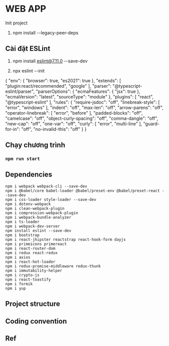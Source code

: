 # WEB APP
Init project
1. npm install --legacy-peer-deps

## Cài đặt ESLint
1. npm install eslint@7.11.0 --save-dev

2. npx eslint --init

{
    "env": {
        "browser": true,
        "es2021": true
    },
    "extends": [
        "plugin:react/recommended",
        "google"
    ],
    "parser": "@typescript-eslint/parser",
    "parserOptions": {
        "ecmaFeatures": {
            "jsx": true
        },
        "ecmaVersion": "latest",
        "sourceType": "module"
    },
    "plugins": [
        "react",
        "@typescript-eslint"
    ],
    "rules": {
        "require-jsdoc": "off",
        "linebreak-style": [
            "error",
            "windows"
        ],
        "indent": "off",
        "max-len": "off",
        "arrow-parens": "off",
        "operator-linebreak": [
            "error",
            "before"
        ],
        "padded-blocks": "off",
        "camelcase": "off",
        "object-curly-spacing": "off",
        "comma-dangle": "off",
        "new-cap": "off",
        "one-var": "off",
        "curly": [
            "error",
            "multi-line"
        ],
        "guard-for-in": "off",
        "no-invalid-this": "off"
    }
}

## Chạy chương trình
###    `npm run start`
## Dependencies
    npm i webpack webpack-cli --save-dev
    npm i @babel/core babel-loader @babel/preset-env @babel/preset-react --save-dev
    npm i css-loader style-loader --save-dev
    npm i dotenv-webpack
    npm i clean-webpack-plugin
    npm i compression-webpack-plugin
    npm i webpack-bundle-analyzer
    npm i ts-loader
    npm i webpack-dev-server
    npm install eslint --save-dev 
    npm i bootstrap
    npm i react-jhipster reactstrap react-hook-form dayjs
    npm i primeicons primereact
    npm i react-router-dom
    npm i redux react-redux
    npm i axios
    npm i react-hot-loader
    npm i redux-promise-middleware redux-thunk
    npm i immutability-helper
    npm i crypto-js
    npm i react-toastify
    npm i formik
    npm i yup

## Project structure

## Coding convention
## Ref
